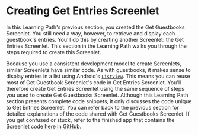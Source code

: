 # Creating Get Entries Screenlet [](id=creating-get-entries-screenlet)

In this Learning Path's previous section, you created the Get Guestbooks 
Screenlet. You still need a way, however, to retrieve and display each 
guestbook's entries. You'll do this by creating another Screenlet: the Get 
Entries Screenlet. This section in the Learning Path walks you through the steps 
required to create this Screenlet. 

Because you use a consistent development model to create Screenlets, similar 
Screenlets have similar code. As with guestbooks, it makes sense to display 
entries in a list using Android's 
[`ListView`](http://developer.android.com/reference/android/widget/ListView.html). 
This means you can reuse most of Get Guestbook Screenlet's code in Get Entries 
Screenlet. You'll therefore create Get Entries Screenlet using the same sequence 
of steps you used to create Get Guestbooks Screenlet. Although this Learning 
Path section presents complete code snippets, it only discusses the code unique 
to Get Entries Screenlet. You can refer back to the previous section for 
detailed explanations of the code shared with Get Guestbooks Screenlet. If you 
get confused or stuck, refer to the finished app that contains the Screenlet 
code 
[here in GitHub](https://github.com/ngaskill/liferay-docs/tree/LRDOCS-1816-android-lp/develop/learning-paths/mobile/code/06-using-your-screenlets/LiferayGuestbook). 
<!-- Change this link once the app gets merged in to 6.2.x -->
